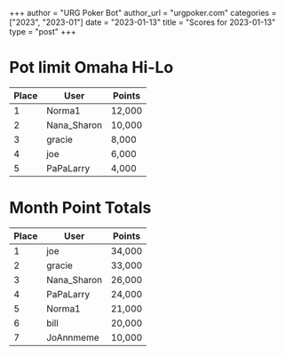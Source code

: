 +++
author = "URG Poker Bot"
author_url = "urgpoker.com"
categories = ["2023", "2023-01"]
date = "2023-01-13"
title = "Scores for 2023-01-13"
type = "post"
+++
# Pot limit Omaha Hi-Lo

| Place | User | Points |
|-------|------|--------|
| 1 | Norma1 | 12,000 |
| 2 | Nana_Sharon | 10,000 |
| 3 | gracie | 8,000 |
| 4 | joe | 6,000 |
| 5 | PaPaLarry | 4,000 |

# Month Point Totals

| Place | User | Points |
|-------|------|--------|
| 1 | joe | 34,000 |
| 2 | gracie | 33,000 |
| 3 | Nana_Sharon | 26,000 |
| 4 | PaPaLarry | 24,000 |
| 5 | Norma1 | 21,000 |
| 6 | bill | 20,000 |
| 7 | JoAnnmeme | 10,000 |
